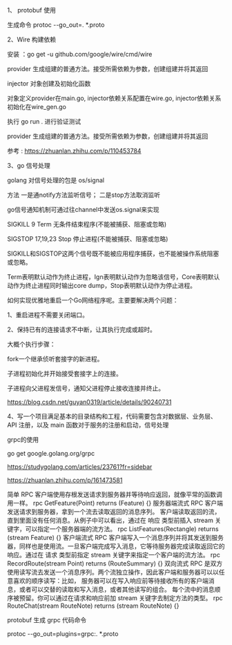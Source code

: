 1、 protobuf 使用

生成命令
protoc --go_out=. *.proto

2、Wire 构建依赖

安装 ：go get -u github.com/google/wire/cmd/wire

provider 生成组建的普通方法。接受所需依赖为参数，创建组建并将其返回

injector 对象创建及初始化函数

对象定义provider在main.go, injector依赖关系配置在wire.go, injector依赖关系初始化在wire_gen.go

执行 go run . 进行验证测试

provider 生成组建的普通方法。接受所需依赖为参数，创建组建并将其返回

参考 : https://zhuanlan.zhihu.com/p/110453784

3、go 信号处理


golang 对信号处理的包是 os/signal

方法 一是通notify方法监听信号； 二是stop方法取消监听

go信号通知机制可通过往channel中发送os.signal来实现

SIGKILL	9	Term	无条件结束程序(不能被捕获、阻塞或忽略)

SIGSTOP	17,19,23	Stop	停止进程(不能被捕获、阻塞或忽略)

SIGKILL和SIGSTOP这两个信号既不能被应用程序捕获，也不能被操作系统阻塞或忽略。

Term表明默认动作为终止进程，Ign表明默认动作为忽略该信号，Core表明默认动作为终止进程同时输出core dump，Stop表明默认动作为停止进程。



如何实现优雅地重启一个Go网络程序呢。主要要解决两个问题：

1、重启进程不需要关闭端口。

2、保持已有的连接请求不中断，让其执行完成或超时。

大概个执行步骤：

fork一个继承侦听套接字的新进程。

子进程初始化并开始接受套接字上的连接。

子进程向父进程发信号，通知父进程停止接收连接并终止。


https://blog.csdn.net/guyan0319/article/details/90240731

4、写一个项目满足基本的目录结构和工程，代码需要包含对数据层、业务层、API 注册，以及 main 函数对于服务的注册和启动，信号处理

grpc的使用

go get google.golang.org/grpc

https://studygolang.com/articles/23761?fr=sidebar

https://zhuanlan.zhihu.com/p/161473581

简单 RPC
客户端使用存根发送请求到服务器并等待响应返回，就像平常的函数调用一样。
rpc GetFeature(Point) returns (Feature) {}
服务器端流式 RPC
客户端发送请求到服务器，拿到一个流去读取返回的消息序列。 客户端读取返回的流，直到里面没有任何消息。从例子中可以看出，通过在 响应 类型前插入 stream 关键字，可以指定一个服务器端的流方法。
rpc ListFeatures(Rectangle) returns (stream Feature) {}
客户端流式 RPC
客户端写入一个消息序列并将其发送到服务器，同样也是使用流。一旦客户端完成写入消息，它等待服务器完成读取返回它的响应。通过在 请求 类型前指定 stream 关键字来指定一个客户端的流方法。
rpc RecordRoute(stream Point) returns (RouteSummary) {}
双向流式 RPC
是双方使用读写流去发送一个消息序列。两个流独立操作，因此客户端和服务器可以以任意喜欢的顺序读写：比如， 服务器可以在写入响应前等待接收所有的客户端消息，或者可以交替的读取和写入消息，或者其他读写的组合。 每个流中的消息顺序被预留。你可以通过在请求和响应前加 stream 关键字去制定方法的类型。
rpc RouteChat(stream RouteNote) returns (stream RouteNote) {}

protobuf 生成 grpc 代码命令

protoc --go_out=plugins=grpc:. *.proto

